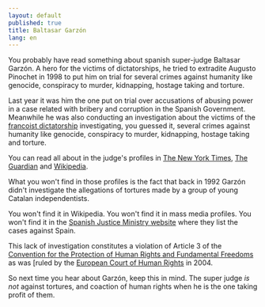 ```yaml
---
layout: default
published: true
title: Baltasar Garzón
lang: en
---
```


You probably have read something about spanish super-judge Baltasar Garzón. A hero for the victims of dictatorships, he tried to extradite Augusto Pinochet in 1998 to put him on trial for several crimes against humanity like genocide, conspiracy to murder, kidnapping, hostage taking and torture.

Last year it was him the one put on trial over accusations of abusing power in a case related with bribery and corruption in the Spanish Government. Meanwhile he was also conducting an investigation about the victims of the [francoist dictatorship][] investigating, you guessed it, several crimes against humanity like genocide, conspiracy to murder, kidnapping, hostage taking and torture.

You can read all about  in the judge's profiles in [The New York Times][], [The Guardian][] and [Wikipedia][].

What you won't find in those profiles is the fact that back in 1992 Garzón didn't investigate the allegations of tortures made by a group of young Catalan independentists.

You won't find it in Wikipedia. You won't find it in mass media profiles. You won't find it in the [Spanish Justice Ministry website][] where they list the cases against Spain.

This lack of investigation constitutes a violation of Article 3 of the [Convention for the Protection of Human Rights and Fundamental Freedoms][] as was [ruled by the [European Court of Human Rights][] in 2004.

So next time you hear about Garzón, keep this in mind. The super judge *is not* against tortures, and coaction of human rights  when he is the one taking profit of them.

[francoist dictatorship]: http://en.wikipedia.org/wiki/Francoist_Spain

[Wikipedia]: http://en.wikipedia.org/wiki/Baltasar_Garzon
[The Guardian]: http://www.guardian.co.uk/world/baltasar-garzon
[The New York Times]: http://topics.nytimes.com/topics/reference/timestopics/people/g/baltasar_garzon/index.html

[Convention for the Protection of Human Rights and Fundamental Freedoms]: http://conventions.coe.int/Treaty/en/Treaties/Html/005.htm
[European Court of Human Rights]: http://hudoc.echr.coe.int/sites/eng/pages/search.aspx?i=001-67287
[Spanish Justice Ministry website]: http://www.mjusticia.gob.es/cs/Satellite/es/1288776153228/MuestraInformacion.html